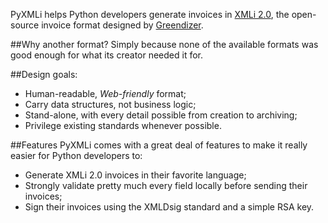 PyXMLi helps Python developers generate invoices in [XMLi 2.0](http://www.xmli.org), the open-source invoice format designed by [Greendizer](http://greendizer.com).


##Why another format?
Simply because none of the available formats was good enough for what its creator needed it for.

##Design goals:
-    Human-readable, *Web-friendly* format; 
-    Carry data structures, not business logic;
-    Stand-alone, with every detail possible from creation to archiving;
-    Privilege existing standards whenever possible.

##Features
PyXMLi comes with a great deal of features to make it really easier for Python developers to:

-    Generate XMLi 2.0 invoices in their favorite language;
-    Strongly validate pretty much every field locally before sending their invoices; 
-    Sign their invoices using the XMLDsig standard and a simple RSA key.